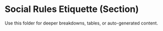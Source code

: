 # Social Rules Etiquette (Section)

Use this folder for deeper breakdowns, tables, or auto-generated content.
